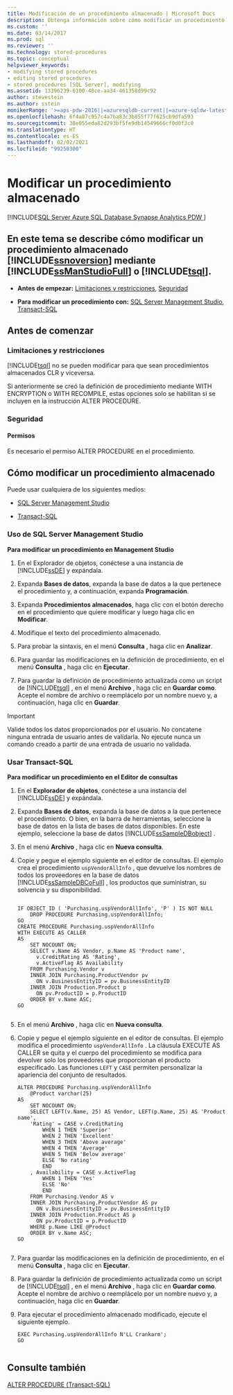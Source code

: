 ```yaml
---
title: Modificación de un procedimiento almacenado | Microsoft Docs
description: Obtenga información sobre cómo modificar un procedimiento almacenado en SQL Server 2019 (15.x) mediante SQL Server Management Studio o Transact-SQL.
ms.custom: ''
ms.date: 03/14/2017
ms.prod: sql
ms.reviewer: ''
ms.technology: stored-procedures
ms.topic: conceptual
helpviewer_keywords:
- modifying stored procedures
- editing stored procedures
- stored procedures [SQL Server], modifying
ms.assetid: 13396239-6100-48ce-aa34-461358d99c92
author: stevestein
ms.author: sstein
monikerRange: '>=aps-pdw-2016||=azuresqldb-current||=azure-sqldw-latest||>=sql-server-2016||>=sql-server-linux-2017||=azuresqldb-mi-current'
ms.openlocfilehash: 6f4a87c957c4a7ba83c3b855f77f625cb9dfa593
ms.sourcegitcommit: 38e055eda82d293bf5fe9db14549666cf0d0f3c0
ms.translationtype: HT
ms.contentlocale: es-ES
ms.lasthandoff: 02/02/2021
ms.locfileid: "99250300"
---
```

# <a name="modify-a-stored-procedure"></a>Modificar un procedimiento almacenado
[!INCLUDE[SQL Server Azure SQL Database Synapse Analytics PDW ](../../includes/applies-to-version/sql-asdb-asdbmi-asa-pdw.md)]
    
##  <a name="this-topic-describes-how-to-modify-a-stored-procedure-in-ssnoversion-by-using-ssmanstudiofull-or-tsql"></a><a name="Top"></a> En este tema se describe cómo modificar un procedimiento almacenado [!INCLUDE[ssnoversion](../../includes/ssnoversion-md.md)] mediante [!INCLUDE[ssManStudioFull](../../includes/ssmanstudiofull-md.md)] o [!INCLUDE[tsql](../../includes/tsql-md.md)].  
  
-   **Antes de empezar:**  [Limitaciones y restricciones](#Restrictions), [Seguridad](#Security)  
  
-   **Para modificar un procedimiento con:**  [SQL Server Management Studio](#SSMSProcedure), [Transact-SQL](#TsqlProcedure)  
  
##  <a name="before-you-begin"></a><a name="BeforeYouBegin"></a> Antes de comenzar  
  
###  <a name="limitations-and-restrictions"></a><a name="Restrictions"></a> Limitaciones y restricciones  
 [!INCLUDE[tsql](../../includes/tsql-md.md)] no se pueden modificar para que sean procedimientos almacenados CLR y viceversa.  
  
 Si anteriormente se creó la definición de procedimiento mediante WITH ENCRYPTION o WITH RECOMPILE, estas opciones solo se habilitan si se incluyen en la instrucción ALTER PROCEDURE.  
  
###  <a name="security"></a><a name="Security"></a> Seguridad  
  
####  <a name="permissions"></a><a name="Permissions"></a> Permisos  
 Es necesario el permiso ALTER PROCEDURE en el procedimiento.  
  
##  <a name="how-to-modify-a-stored-procedure"></a><a name="Procedures"></a> Cómo modificar un procedimiento almacenado  
 Puede usar cualquiera de los siguientes medios:  
  
-   [SQL Server Management Studio](#SSMSProcedure)  
  
-   [Transact-SQL](#TsqlProcedure)  
  
###  <a name="using-sql-server-management-studio"></a><a name="SSMSProcedure"></a> Uso de SQL Server Management Studio  
 **Para modificar un procedimiento en Management Studio**  
  
1.  En el Explorador de objetos, conéctese a una instancia de [!INCLUDE[ssDE](../../includes/ssde-md.md)] y expándala.  
  
2.  Expanda **Bases de datos**, expanda la base de datos a la que pertenece el procedimiento y, a continuación, expanda **Programación**.  
  
3.  Expanda **Procedimientos almacenados**, haga clic con el botón derecho en el procedimiento que quiere modificar y luego haga clic en **Modificar**.  
  
4.  Modifique el texto del procedimiento almacenado.  
  
5.  Para probar la sintaxis, en el menú **Consulta** , haga clic en **Analizar**.  
  
6.  Para guardar las modificaciones en la definición de procedimiento, en el menú **Consulta** , haga clic en **Ejecutar**.  
  
7.  Para guardar la definición de procedimiento actualizada como un script de [!INCLUDE[tsql](../../includes/tsql-md.md)] , en el menú **Archivo** , haga clic en **Guardar como**. Acepte el nombre de archivo o reemplácelo por un nombre nuevo y, a continuación, haga clic en **Guardar**.  

> [!IMPORTANT]  
>  Valide todos los datos proporcionados por el usuario. No concatene ninguna entrada de usuario antes de validarla. No ejecute nunca un comando creado a partir de una entrada de usuario no validada.  
  
###  <a name="using-transact-sql"></a><a name="TsqlProcedure"></a> Usar Transact-SQL  
 **Para modificar un procedimiento en el Editor de consultas**  
  
1.  En el **Explorador de objetos**, conéctese a una instancia del [!INCLUDE[ssDE](../../includes/ssde-md.md)] y expándala.  
  
2.  Expanda **Bases de datos**, expanda la base de datos a la que pertenece el procedimiento. O bien, en la barra de herramientas, seleccione la base de datos en la lista de bases de datos disponibles. En este ejemplo, seleccione la base de datos [!INCLUDE[ssSampleDBobject](../../includes/sssampledbobject-md.md)] .  
  
3.  En el menú **Archivo** , haga clic en **Nueva consulta**.  
  
4.  Copie y pegue el ejemplo siguiente en el editor de consultas. El ejemplo crea el procedimiento `uspVendorAllInfo` , que devuelve los nombres de todos los proveedores en la base de datos [!INCLUDE[ssSampleDBCoFull](../../includes/sssampledbcofull-md.md)] , los productos que suministran, su solvencia y su disponibilidad.  
  
    ```  
  
    IF OBJECT_ID ( 'Purchasing.uspVendorAllInfo', 'P' ) IS NOT NULL   
        DROP PROCEDURE Purchasing.uspVendorAllInfo;  
    GO  
    CREATE PROCEDURE Purchasing.uspVendorAllInfo  
    WITH EXECUTE AS CALLER  
    AS  
        SET NOCOUNT ON;  
        SELECT v.Name AS Vendor, p.Name AS 'Product name',   
          v.CreditRating AS 'Rating',   
          v.ActiveFlag AS Availability  
        FROM Purchasing.Vendor v   
        INNER JOIN Purchasing.ProductVendor pv  
          ON v.BusinessEntityID = pv.BusinessEntityID   
        INNER JOIN Production.Product p  
          ON pv.ProductID = p.ProductID   
        ORDER BY v.Name ASC;  
    GO  
  
    ```  
  
5.  En el menú **Archivo** , haga clic en **Nueva consulta**.  
  
6.  Copie y pegue el ejemplo siguiente en el editor de consultas. El ejemplo modifica el procedimiento `uspVendorAllInfo` . La cláusula EXECUTE AS CALLER se quita y el cuerpo del procedimiento se modifica para devolver solo los proveedores que proporcionan el producto especificado. Las funciones `LEFT` y `CASE` permiten personalizar la apariencia del conjunto de resultados.  
  
    ```  
    ALTER PROCEDURE Purchasing.uspVendorAllInfo  
        @Product varchar(25)   
    AS  
        SET NOCOUNT ON;  
        SELECT LEFT(v.Name, 25) AS Vendor, LEFT(p.Name, 25) AS 'Product name',   
        'Rating' = CASE v.CreditRating   
            WHEN 1 THEN 'Superior'  
            WHEN 2 THEN 'Excellent'  
            WHEN 3 THEN 'Above average'  
            WHEN 4 THEN 'Average'  
            WHEN 5 THEN 'Below average'  
            ELSE 'No rating'  
            END  
        , Availability = CASE v.ActiveFlag  
            WHEN 1 THEN 'Yes'  
            ELSE 'No'  
            END  
        FROM Purchasing.Vendor AS v   
        INNER JOIN Purchasing.ProductVendor AS pv  
          ON v.BusinessEntityID = pv.BusinessEntityID   
        INNER JOIN Production.Product AS p   
          ON pv.ProductID = p.ProductID   
        WHERE p.Name LIKE @Product  
        ORDER BY v.Name ASC;  
    GO  
  
    ```  
  
7.  Para guardar las modificaciones en la definición de procedimiento, en el menú **Consulta** , haga clic en **Ejecutar**.  
  
8.  Para guardar la definición de procedimiento actualizada como un script de [!INCLUDE[tsql](../../includes/tsql-md.md)] , en el menú **Archivo** , haga clic en **Guardar como**. Acepte el nombre de archivo o reemplácelo por un nombre nuevo y, a continuación, haga clic en **Guardar**.  
  
9. Para ejecutar el procedimiento almacenado modificado, ejecute el siguiente ejemplo.  
  
    ```  
    EXEC Purchasing.uspVendorAllInfo N'LL Crankarm';  
    GO  
  
    ```  
  
## <a name="see-also"></a>Consulte también  
 [ALTER PROCEDURE &#40;Transact-SQL&#41;](../../t-sql/statements/alter-procedure-transact-sql.md)  
  
  
